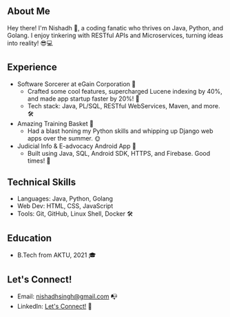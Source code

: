 ## About Me
Hey there! I'm Nishadh 👋, a coding fanatic who thrives on Java, Python, and Golang. I enjoy tinkering with RESTful APIs and Microservices, turning ideas into reality! 😎💻

## Experience
- Software Sorcerer at eGain Corporation 💼
  - Crafted some cool features, supercharged Lucene indexing by 40%, and made app startup faster by 20%! 🚀
  - Tech stack: Java, PL/SQL, RESTful WebServices, Maven, and more. 🛠️
- Amazing Training Basket 🌟
  - Had a blast honing my Python skills and whipping up Django web apps over the summer. 🌞
- Judicial Info & E-advocacy Android App 📱
  - Built using Java, SQL, Android SDK, HTTPS, and Firebase. Good times! 🚀

## Technical Skills
- Languages: Java, Python, Golang
- Web Dev: HTML, CSS, JavaScript
- Tools: Git, GitHub, Linux Shell, Docker 🛠️

## Education
- B.Tech from AKTU, 2021 🎓

## Let's Connect!
- Email: nishadhsingh@gmail.com 📭
- LinkedIn: [Let's Connect!](https://www.linkedin.com/in/nishadh-singh-197811190/) 🔗


